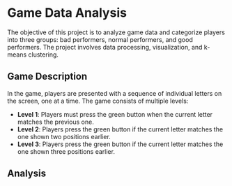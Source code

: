 # Game Data Analysis

The objective of this project is to analyze game data and categorize players into three groups: bad performers, normal performers, and good performers. The project involves data processing, visualization, and k-means clustering.

## Game Description

In the game, players are presented with a sequence of individual letters on the screen, one at a time. The game consists of multiple levels:
- **Level 1**: Players must press the green button when the current letter matches the previous one.
- **Level 2**: Players press the green button if the current letter matches the one shown two positions earlier.
- **Level 3**: Players press the green button if the current letter matches the one shown three positions earlier.

## Analysis


